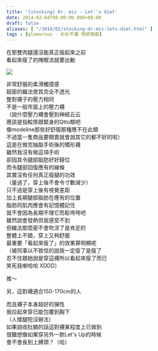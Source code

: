 ```yaml
---
title: '[stocking] Dr. miz - Let''s diet'
date: 2014-02-04T08:00:00.000+08:00
draft: false
aliases: [ "/2014/02/stocking-dr-miz-lets-diet.html" ]
tags : [glamorous - 衫衫不盡 物慾無窮]
---
```


在那雙肉腿還沒能真正瘦起來之前  
看起來瘦了的掩眼法就要出動  

[![](https://3.bp.blogspot.com/--os_jc7kvOM/XCyw2W4ETHI/AAAAAAAADuo/AiJrIxOGZOkEg4HDeckQwmyC2aL1V583QCLcBGAs/s640/79.jpg)](https://3.bp.blogspot.com/--os_jc7kvOM/XCyw2W4ETHI/AAAAAAAADuo/AiJrIxOGZOkEg4HDeckQwmyC2aL1V583QCLcBGAs/s1600/79.jpg)

非常舒服的柔滑觸摸感  
超密的織法使其完全不透光  
整對襪子的壓力相同  
不是一般市面上的壓力襪  
（說什麼壓力襪會壓到神經云云  
應該是指較厚跟緊身的Qtto類吧  
像modeline那些好舒服那種應不在此類  
不過當一隻商品要開賣就會說其它的都不好的啦）  
這是在做完抽脂手術後的矯形襪  
雖然我沒有做這項手術  
卻因其令腿部脂肪好好歸位  
而令腿部回復應有的線條  
其實沒有任何真正瘦腿的功效  
（量過了，穿上後不會令寸數減少）  
只不過是穿上後有視覺差距  
加上長期腿部脂肪在應有的位置  
脂肪同肌肉應會有記憶體記住  
就不會因為長期不理它而鬆垮垮吧  
雖然說會發熱但我感受不到  
但織法那麼密不會吹涼了是肯定的  
整體上不錯，穿上又夠舒服  
最重要「看起來瘦了」的效果算明顯呢  
（被同事以不致信的說我一定瘦了是瘦了  
忍不住跟她說是穿這襪所以看起來瘦了而已  
笑死我喇哈哈 XDDD）  
  
推～  
  
另，這對襪適合150-170cm的人  

而且襪子本身超好的彈性  
我拉起來穿已能包覆到胸下  
（人矮腿短沒辦法）  
如果說收肚腩的話這對襪某程度上已做到  
很難想像如果穿另外一款Let's Up的時候  
會不會長到上膊頭？（哈）